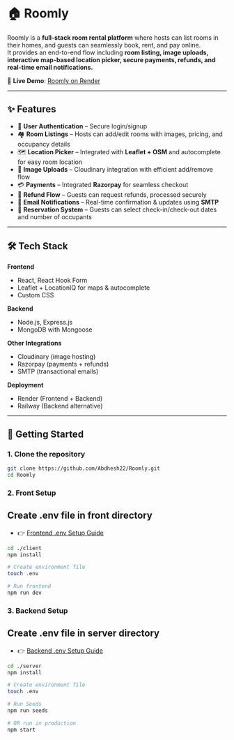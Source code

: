 # 🏠 Roomly

Roomly is a **full-stack room rental platform** where hosts can list rooms in their homes, and guests can seamlessly book, rent, and pay online.  
It provides an end-to-end flow including **room listing, image uploads, interactive map-based location picker, secure payments, refunds, and real-time email notifications.**

🔗 **Live Demo**: [Roomly on Render](https://roomly-d2ep.onrender.com/)  

---

## ✨ Features

- 🔑 **User Authentication** – Secure login/signup  
- 🏘️ **Room Listings** – Hosts can add/edit rooms with images, pricing, and occupancy details  
- 🗺️ **Location Picker** – Integrated with **Leaflet + OSM** and autocomplete for easy room location  
- 📸 **Image Uploads** – Cloudinary integration with efficient add/remove flow  
- 💳 **Payments** – Integrated **Razorpay** for seamless checkout  
- 💸 **Refund Flow** – Guests can request refunds, processed securely  
- 📧 **Email Notifications** – Real-time confirmation & updates using **SMTP**  
- 📅 **Reservation System** – Guests can select check-in/check-out dates and number of occupants  

---

## 🛠️ Tech Stack

**Frontend**
- React, React Hook Form  
- Leaflet + LocationIQ for maps & autocomplete  
- Custom CSS  

**Backend**
- Node.js, Express.js  
- MongoDB with Mongoose  

**Other Integrations**
- Cloudinary (image hosting)  
- Razorpay (payments + refunds)  
- SMTP (transactional emails)  

**Deployment**
- Render (Frontend + Backend)  
- Railway (Backend alternative)  

---

## 🚀 Getting Started

### 1. Clone the repository
```bash
git clone https://github.com/Abdhesh22/Roomly.git
cd Roomly
```

### 2. Front Setup
## Create .env file in front directory
- 👉 [Frontend .env Setup Guide](https://docs.google.com/document/d/1JrXRnu1E_hUQQh0O7QquCnA1hW60CP-15wRfWPJAfEI/edit?addon_store&tab=t.0)

```bash
cd ./client
npm install

# Create environment file
touch .env

# Run frontend
npm run dev

```

### 3. Backend Setup
## Create .env file in server directory
- 👉 [Backend .env Setup Guide](https://docs.google.com/document/d/1JrXRnu1E_hUQQh0O7QquCnA1hW60CP-15wRfWPJAfEI/edit?addon_store&tab=t.jdnobkf3e0xf)  

```bash
cd ./server
npm install

# Create environment file
touch .env

# Run Seeds
npm run seeds

# OR run in production
npm start
```